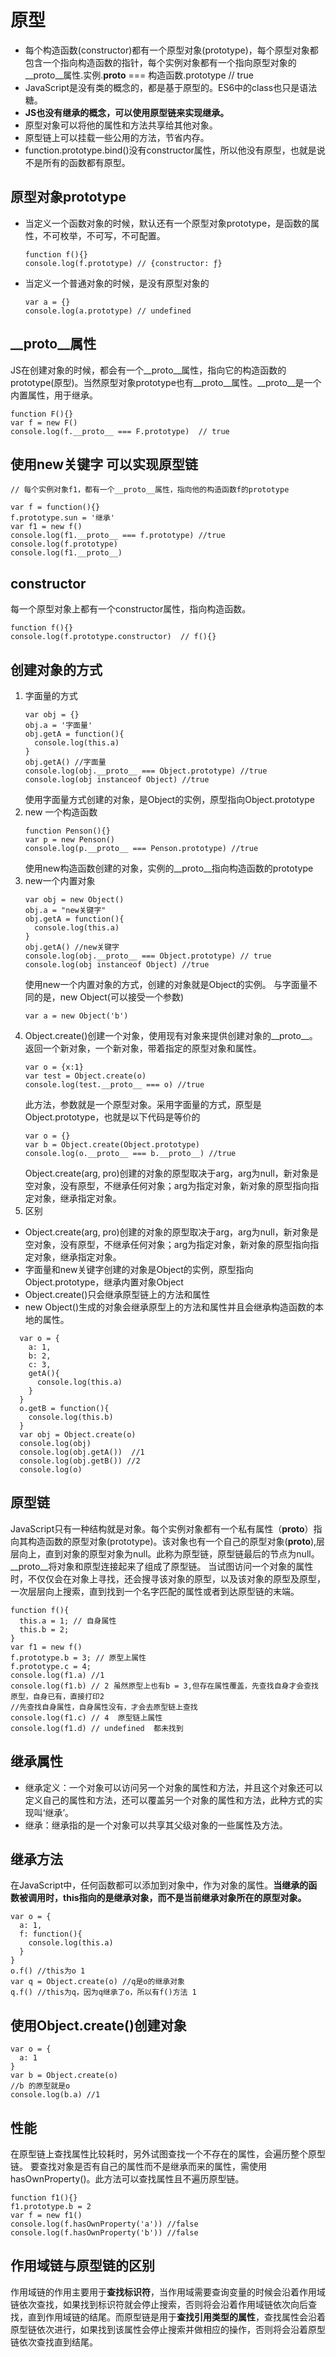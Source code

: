 # 原型

- 每个构造函数(constructor)都有一个原型对象(prototype)，每个原型对象都包含一个指向构造函数的指针，每个实例对象都有一个指向原型对象的__proto__属性.实例.__proto__ === 构造函数.prototype // true
- JavaScript是没有类的概念的，都是基于原型的。ES6中的class也只是语法糖。
- **JS也没有继承的概念，可以使用原型链来实现继承。**
- 原型对象可以将他的属性和方法共享给其他对象。
- 原型链上可以挂载一些公用的方法，节省内存。
- function.prototype.bind()没有constructor属性，所以他没有原型，也就是说不是所有的函数都有原型。

## 原型对象prototype

- 当定义一个函数对象的时候，默认还有一个原型对象prototype，是函数的属性，不可枚举，不可写，不可配置。
  ```
  function f(){}
  console.log(f.prototype) // {constructor: ƒ}
  ```
- 当定义一个普通对象的时候，是没有原型对象的
  ```
  var a = {}
  console.log(a.prototype) // undefined
  ```
## __proto__属性

JS在创建对象的时候，都会有一个__proto__属性，指向它的构造函数的prototype(原型)。当然原型对象prototype也有__proto__属性。__proto__是一个内置属性，用于继承。
```
function F(){}
var f = new F()
console.log(f.__proto__ === F.prototype)  // true
```

## 使用new关键字 可以实现原型链

```
// 每个实例对象f1，都有一个__proto__属性，指向他的构造函数f的prototype

var f = function(){}
f.prototype.sun = '继承'
var f1 = new f()
console.log(f1.__proto__ === f.prototype) //true
console.log(f.prototype)
console.log(f1.__proto__)
```

## constructor

每一个原型对象上都有一个constructor属性，指向构造函数。
```
function f(){}
console.log(f.prototype.constructor)  // f(){}
```

## 创建对象的方式

1. 字面量的方式
   ```
   var obj = {}
   obj.a = '字面量'
   obj.getA = function(){
     console.log(this.a)
   }
   obj.getA() //字面量
   console.log(obj.__proto__ === Object.prototype) //true
   console.log(obj instanceof Object) //true
   ```
   使用字面量方式创建的对象，是Object的实例，原型指向Object.prototype
2. new 一个构造函数
   ```
   function Penson(){}
   var p = new Penson()
   console.log(p.__proto__ === Penson.prototype) //true
   ```
   使用new构造函数创建的对象，实例的__proto__指向构造函数的prototype
3. new一个内置对象
   ```
   var obj = new Object()
   obj.a = "new关键字"
   obj.getA = function(){
     console.log(this.a)
   }
   obj.getA() //new关键字 
   console.log(obj.__proto__ === Object.prototype) // true
   console.log(obj instanceof Object) //true
   ```
   使用new一个内置对象的方式，创建的对象就是Object的实例。
   与字面量不同的是，new Object(可以接受一个参数)
   ```
   var a = new Object('b')
   ```
4. Object.create()创建一个对象，使用现有对象来提供创建对象的__proto__。返回一个新对象，一个新对象，带着指定的原型对象和属性。
   ```
   var o = {x:1}
   var test = Object.create(o)
   console.log(test.__proto__ === o) //true
   ```
   此方法，参数就是一个原型对象。采用字面量的方式，原型是Object.prototype，也就是以下代码是等价的
   ```
   var o = {}
   var b = Object.create(Object.prototype)
   console.log(o.__proto__ === b.__proto__) //true
   ```
   Object.create(arg, pro)创建的对象的原型取决于arg，arg为null，新对象是空对象，没有原型，不继承任何对象；arg为指定对象，新对象的原型指向指定对象，继承指定对象。
5. 区别
  - Object.create(arg, pro)创建的对象的原型取决于arg，arg为null，新对象是空对象，没有原型，不继承任何对象；arg为指定对象，新对象的原型指向指定对象，继承指定对象。
  - 字面量和new关键字创建的对象是Object的实例，原型指向Object.prototype，继承内置对象Object
  - Object.create()只会继承原型链上的方法和属性
  - new Object()生成的对象会继承原型上的方法和属性并且会继承构造函数的本地的属性。
  ```
    var o = {
      a: 1,
      b: 2,
      c: 3,
      getA(){
        console.log(this.a)
      }
    }
    o.getB = function(){
      console.log(this.b)
    }
    var obj = Object.create(o)
    console.log(obj)
    console.log(obj.getA())  //1
    console.log(obj.getB()) //2
    console.log(o)
  ```

## 原型链

JavaScript只有一种结构就是对象。每个实例对象都有一个私有属性（__proto__）指向其构造函数的原型对象(prototype)。该对象也有一个自己的原型对象(__proto__),层层向上，直到对象的原型对象为null。此称为原型链，原型链最后的节点为null。__proto__将对象和原型连接起来了组成了原型链。
当试图访问一个对象的属性时，不仅仅会在对象上寻找，还会搜寻该对象的原型，以及该对象的原型及原型，一次层层向上搜索，直到找到一个名字匹配的属性或者到达原型链的末端。

```
function f(){
  this.a = 1; // 自身属性
  this.b = 2;
}
var f1 = new f()
f.prototype.b = 3; // 原型上属性
f.prototype.c = 4;
console.log(f1.a) //1
console.log(f1.b) // 2 虽然原型上也有b = 3,但存在属性覆盖，先查找自身才会查找原型，自身已有，直接打印2
//先查找自身属性，自身属性没有，才会去原型链上查找
console.log(f1.c) // 4  原型链上属性  
console.log(f1.d) // undefined  都未找到
```

## 继承属性

- 继承定义：一个对象可以访问另一个对象的属性和方法，并且这个对象还可以定义自己的属性和方法，还可以覆盖另一个对象的属性和方法，此种方式的实现叫‘继承’。
- 继承：继承指的是一个对象可以共享其父级对象的一些属性及方法。


## 继承方法

在JavaScript中，任何函数都可以添加到对象中，作为对象的属性。**当继承的函数被调用时，this指向的是继承对象，而不是当前继承对象所在的原型对象。**
```
var o = {
  a: 1,
  f: function(){
    console.log(this.a)
  }
}
o.f() //this为o 1
var q = Object.create(o) //q是o的继承对象
q.f() //this为q，因为q继承了o，所以有f()方法 1
```

## 使用Object.create()创建对象

```
var o = {
  a: 1
}
var b = Object.create(o)
//b 的原型就是o
console.log(b.a) //1
```

## 性能

在原型链上查找属性比较耗时，另外试图查找一个不存在的属性，会遍历整个原型链。
要查找对象是否有自己的属性而不是继承而来的属性，需使用hasOwnProperty()。此方法可以查找属性且不遍历原型链。
```
function f1(){}
f1.prototype.b = 2
var f = new f1()
console.log(f.hasOwnProperty('a')) //false
console.log(f.hasOwnProperty('b')) //false
```

## 作用域链与原型链的区别

作用域链的作用主要用于**查找标识符**，当作用域需要查询变量的时候会沿着作用域链依次查找，如果找到标识符就会停止搜索，否则将会沿着作用域链依次向后查找，直到作用域链的结尾。而原型链是用于**查找引用类型的属性**，查找属性会沿着原型链依次进行，如果找到该属性会停止搜索并做相应的操作，否则将会沿着原型链依次查找直到结尾。

